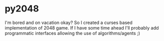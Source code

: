 # py2048
I'm bored and on vacation okay? So I created a curses based implementation of 2048 game. 
If I have some time ahead I'll probably add programmatic interfaces allowing the use of algorithms/agents ;)
